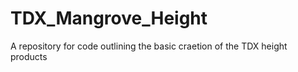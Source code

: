 # TDX_Mangrove_Height
A repository for code outlining the basic craetion of the TDX height products
